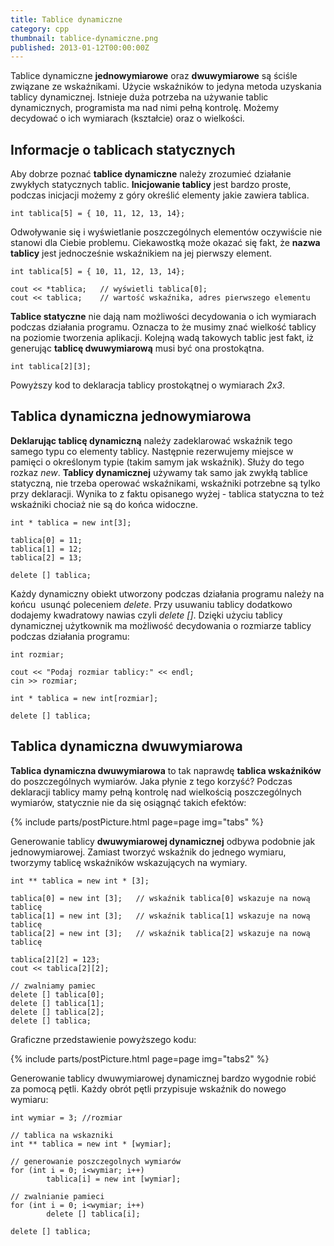 ```yaml
---
title: Tablice dynamiczne
category: cpp
thumbnail: tablice-dynamiczne.png
published: 2013-01-12T00:00:00Z
---
```

Tablice dynamiczne **jednowymiarowe** oraz **dwuwymiarowe** są ściśle związane ze wskaźnikami. Użycie wskaźników to jedyna metoda uzyskania tablicy dynamicznej. Istnieje duża potrzeba na używanie tablic dynamicznych, programista ma nad nimi pełną kontrolę. Możemy decydować o ich wymiarach (kształcie) oraz o wielkości.

<!--more-->

## Informacje o tablicach statycznych

Aby dobrze poznać **tablice dynamiczne** należy zrozumieć działanie zwykłych statycznych tablic. **Inicjowanie tablicy** jest bardzo proste, podczas inicjacji możemy z góry określić elementy jakie zawiera tablica.

	int tablica[5] = { 10, 11, 12, 13, 14};
	
Odwoływanie się i wyświetlanie poszczególnych elementów oczywiście nie stanowi dla Ciebie problemu. Ciekawostką może okazać się fakt, że **nazwa tablicy** jest jednocześnie wskaźnikiem na jej pierwszy element.

	int tablica[5] = { 10, 11, 12, 13, 14};

	cout << *tablica;   // wyświetli tablica[0];
	cout << tablica;    // wartość wskaźnika, adres pierwszego elementu

**Tablice statyczne** nie dają nam możliwości decydowania o ich wymiarach podczas działania programu. Oznacza to że musimy znać wielkość tablicy na poziomie tworzenia aplikacji. Kolejną wadą takowych tablic jest fakt, iż generując **tablicę dwuwymiarową** musi być ona prostokątna.

	int tablica[2][3];

Powyższy kod to deklaracja tablicy prostokątnej o wymiarach *2x3*.

## Tablica dynamiczna jednowymiarowa

**Deklarując tablicę dynamiczną** należy zadeklarować wskaźnik tego samego typu co elementy tablicy. Następnie rezerwujemy miejsce w pamięci o określonym typie (takim samym jak wskaźnik). Służy do tego rozkaz *new*. **Tablicy dynamicznej** używamy tak samo jak zwykłą tablice statyczną, nie trzeba operować wskaźnikami, wskaźniki potrzebne są tylko przy deklaracji. Wynika to z faktu opisanego wyżej - tablica statyczna to też wskaźniki chociaż nie są do końca widoczne.

	int * tablica = new int[3];

	tablica[0] = 11;
	tablica[1] = 12;
	tablica[2] = 13;

	delete [] tablica;

Każdy dynamiczny obiekt utworzony podczas działania programu należy na końcu  usunąć poleceniem *delete*. Przy usuwaniu tablicy dodatkowo dodajemy kwadratowy nawias czyli  *delete []*. Dzięki użyciu tablicy dynamicznej użytkownik ma możliwość decydowania o rozmiarze tablicy podczas działania programu:

	int rozmiar;

	cout << "Podaj rozmiar tablicy:" << endl;
	cin >> rozmiar;

	int * tablica = new int[rozmiar];

	delete [] tablica;

## Tablica dynamiczna dwuwymiarowa

**Tablica dynamiczna dwuwymiarowa** to tak naprawdę **tablica wskaźników** do poszczególnych wymiarów. Jaka płynie z tego korzyść? Podczas deklaracji tablicy mamy pełną kontrolę nad wielkością poszczególnych wymiarów, statycznie nie da się osiągnąć takich efektów:

{% include parts/postPicture.html page=page img="tabs" %}

Generowanie tablicy **dwuwymiarowej dynamicznej** odbywa podobnie jak jednowymiarowej. Zamiast tworzyć wskaźnik do jednego wymiaru, tworzymy tablicę wskaźników wskazujących na wymiary.

	int ** tablica = new int * [3];

	tablica[0] = new int [3];   // wskaźnik tablica[0] wskazuje na nową tablicę
	tablica[1] = new int [3];   // wskaźnik tablica[1] wskazuje na nową tablicę
	tablica[2] = new int [3];   // wskaźnik tablica[2] wskazuje na nową tablicę

	tablica[2][2] = 123;
	cout << tablica[2][2];

	// zwalniamy pamiec
	delete [] tablica[0];
	delete [] tablica[1];
	delete [] tablica[2];
	delete [] tablica;

Graficzne przedstawienie powyższego kodu:

{% include parts/postPicture.html page=page img="tabs2" %}

Generowanie tablicy dwuwymiarowej dynamicznej bardzo wygodnie robić za pomocą pętli. Każdy obrót pętli przypisuje wskaźnik do nowego wymiaru: <code class="cpp"></code>

	int wymiar = 3; //rozmiar

	// tablica na wskazniki
	int ** tablica = new int * [wymiar];

	// generowanie poszczegolnych wymiarów
	for (int i = 0; i<wymiar; i++)
			tablica[i] = new int [wymiar];

	// zwalnianie pamieci
	for (int i = 0; i<wymiar; i++)
			delete [] tablica[i];

	delete [] tablica;